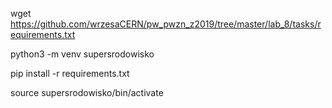 wget https://github.com/wrzesaCERN/pw_pwzn_z2019/tree/master/lab_8/tasks/requirements.txt

python3 -m venv supersrodowisko
 
pip install -r requirements.txt

source supersrodowisko/bin/activate

